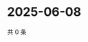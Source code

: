 # 2025-06-08

共 0 条

<!-- BEGIN ZHIHUQUESTIONS -->
<!-- 最后更新时间 Sun Jun 08 2025 18:11:07 GMT+0800 (China Standard Time) -->

<!-- END ZHIHUQUESTIONS -->
